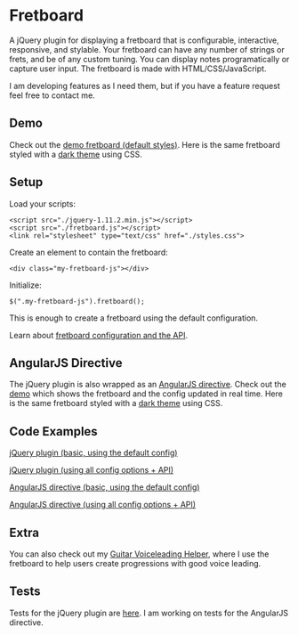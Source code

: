 # Fretboard

A jQuery plugin for displaying a fretboard that is configurable, interactive, responsive, and stylable. Your fretboard can have any number of strings or frets, and be of any custom tuning. You can display notes programatically or capture user input. The fretboard is made with HTML/CSS/JavaScript.


I am developing features as I need them, but if you have a feature request feel free to contact me.



## Demo

Check out the <a href="http://frank-modica.com/static/fretboarddemo/index-with-full-config.html" target="_blank">demo fretboard (default styles)</a>. Here is the same fretboard styled with a <a href="http://frank-modica.com/static/fretboarddemo/index-with-full-config-dark-theme.html" target="_blank">dark theme</a> using CSS.

## Setup

Load your scripts:

```
<script src="./jquery-1.11.2.min.js"></script>
<script src="./fretboard.js"></script>
<link rel="stylesheet" type="text/css" href="./styles.css">
```

Create an element to contain the fretboard:

```
<div class="my-fretboard-js"></div>
```

Initialize:

```
$(".my-fretboard-js").fretboard();
```

This is enough to create a fretboard using the default configuration.

Learn about <a target="_blank" href="https://github.com/fmodica/fretboard.js/wiki/Configuration-and-API">fretboard configuration and the API</a>.

## AngularJS Directive

The jQuery plugin is also wrapped as an <a href="https://github.com/fmodica/fretboard.js/wiki/AngularJS-Directive">AngularJS directive</a>. Check out the <a href="http://frank-modica.com/static/fretboarddemo/angular-directive/index-with-full-config.html">demo</a> which shows the fretboard and the config updated in real time. Here is the same fretboard styled with a <a href="http://frank-modica.com/static/fretboarddemo/angular-directive/index-with-full-config-dark-theme.html" target="_blank">dark theme</a> using CSS.

## Code Examples

<a href="https://github.com/fmodica/fretboard.js/blob/master/index.html">jQuery plugin (basic, using the default config)</a>

<a href="https://github.com/fmodica/fretboard.js/blob/master/index-with-full-config.html">jQuery plugin (using all config options + API)</a>

<a href="https://github.com/fmodica/fretboard.js/blob/master/angular-directive/index.html">AngularJS directive (basic, using the default config)</a>

<a href="https://github.com/fmodica/fretboard.js/blob/master/angular-directive/index-with-full-config.html">AngularJS directive (using all config options + API)</a>

## Extra

You can also check out my <a target="_blank" href="http://frank-modica.com/#/voiceleader/index">Guitar Voiceleading Helper</a>, where I use the fretboard to help users create progressions with good voice leading.

## Tests
Tests for the jQuery plugin are <a href="https://github.com/fmodica/fretboard/blob/master/tests/jasmine-tests/spec/FretboardSpec.js">here</a>. I am working on tests for the AngularJS directive.
